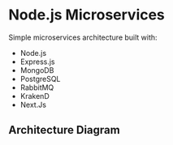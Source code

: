 # Node.js Microservices

Simple microservices architecture built with:

- Node.js
- Express.js
- MongoDB
- PostgreSQL
- RabbitMQ
- KrakenD
- Next.Js

## Architecture Diagram